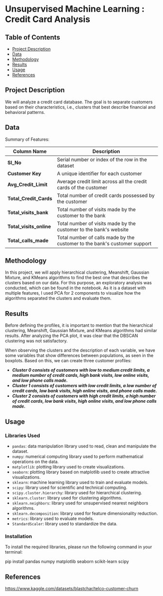 # Unsupervised Machine Learning : Credit Card Analysis
## Table of Contents

- [Project Description](#project-description)
- [Data](#data)
- [Methodology](#methodology)
- [Results](#results)
- [Usage](#usage)
- [References](#references)

## Project Description

We will analyze a credit card database. The goal is to separate customers based on their characteristics, i.e., clusters that best describe financial and behavioral patterns.

## Data

Summary of Features:

| Column Name        | Description                                                                                     |
| ------------------ | ----------------------------------------------------------------------------------------------- |
| **Sl_No**          | Serial number or index of the row in the dataset                                                |
| **Customer Key**   | A unique identifier for each customer                                                           |
| **Avg_Credit_Limit** | Average credit limit across all the credit cards of the customer                                 |
| **Total_Credit_Cards** | Total number of credit cards possessed by the customer                                         |
| **Total_visits_bank** | Total number of visits made by the customer to the bank                                         |
| **Total_visits_online** | Total number of visits made by the customer to the bank's website                              |
| **Total_calls_made** | Total number of calls made by the customer to the bank's customer support                       |



## Methodology

In this project, we will apply hierarchical clustering, Meanshift, Gaussian Mixture, and KMeans algorithms to find the best one that describes the clusters based on our data. For this purpose, an exploratory analysis was conducted, which can be found in the notebook. As it is a dataset with multiple features, I used PCA for 2 components to visualize how the algorithms separated the clusters and evaluate them.

## Results

Before defining the profiles, it is important to mention that the hierarchical clustering, Meanshift, Gaussian Mixture, and KMeans algorithms had similar results. After analyzing the PCA plot, it was clear that the DBSCAN clustering was not satisfactory.

When observing the clusters and the description of each variable, we have some variables that show differences between populations, as seen in the boxplots. Based on this, we can create three customer profiles:

- ***Cluster 0 consists of customers with low to medium credit limits, a medium number of credit cards, high bank visits, low online visits, and low phone calls made.***
- ***Cluster 1 consists of customers with low credit limits, a low number of credit cards, low bank visits, high online visits, and phone calls made.***
- ***Cluster 2 consists of customers with high credit limits, a high number of credit cards, low bank visits, high online visits, and low phone calls made.***




## Usage

### Libraries Used
- `pandas`: data manipulation library used to read, clean and manipulate the dataset.
- `numpy`: numerical computing library used to perform mathematical operations on the data.
- `matplotlib`: plotting library used to create visualizations.
- `seaborn`: plotting library based on matplotlib used to create attractive visualizations.
- `sklearn`: machine learning library used to train and evaluate models.
- `scipy`: library used for scientific and technical computing.
- `scipy.cluster.hierarchy`: library used for hierarchical clustering.
- `sklearn.cluster`: library used for clustering algorithms.
- `sklearn.neighbors`: library used for unsupervised nearest neighbors algorithms.
- `sklearn.decomposition`: library used for feature dimensionality reduction.
- `metrics`: library used to evaluate models.
- `StandardScaler`: library used to standardize the data.

### Installation
To install the required libraries, please run the following command in your terminal:

pip install pandas numpy matplotlib seaborn scikit-learn scipy

## References

https://www.kaggle.com/datasets/blastchar/telco-customer-churn
